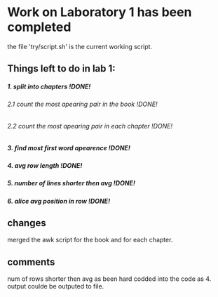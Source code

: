 # Work on Laboratory 1 has been completed
the file 'try/script.sh' is the current working script.

## Things left to do in lab 1:

##### 1. split into chapters !DONE!
###### 2.1 count the most apearing pair in the book !DONE!
###### 2.2 count the most apearing pair in each chapter !DONE!
##### 3. find most first word apearence !DONE!
##### 4. avg row length !DONE!
##### 5. number of lines shorter then avg !DONE!
##### 6. alice avg position in row !DONE!
 
## changes
merged the awk script for the book and for each chapter.

## comments
num of rows shorter then avg as been hard codded into the code as 4.
output coulde be outputed to file.
